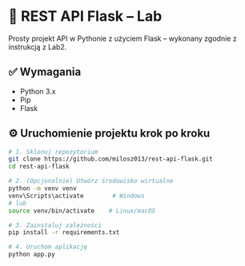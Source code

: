 # 🚀 REST API Flask – Lab

Prosty projekt API w Pythonie z użyciem Flask – wykonany zgodnie z instrukcją z Lab2.

## ✅ Wymagania

- Python 3.x
- Pip
- Flask

## ⚙️ Uruchomienie projektu krok po kroku

```bash
# 1. Sklonuj repozytorium
git clone https://github.com/milosz013/rest-api-flask.git
cd rest-api-flask

# 2. (Opcjonalnie) Utwórz środowisko wirtualne
python -m venv venv
venv\Scripts\activate        # Windows
# lub
source venv/bin/activate    # Linux/macOS

# 3. Zainstaluj zależności
pip install -r requirements.txt

# 4. Uruchom aplikację
python app.py
